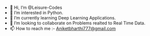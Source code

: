 - 👋 Hi, I’m @Leisure-Codes
- 👀 I’m interested in Python.
- 🌱 I’m currently learning Deep Learning Applications.
- 💞️ I’m looking to collaborate on Problems realted to Real Time Data.
- 📫 How to reach me :- Aniketbharthi777@gmail.com

<!---
Leisure-Codes/Leisure-Codes is a ✨ special ✨ repository because its `README.md` (this file) appears on your GitHub profile.
You can click the Preview link to take a look at your changes.
--->
